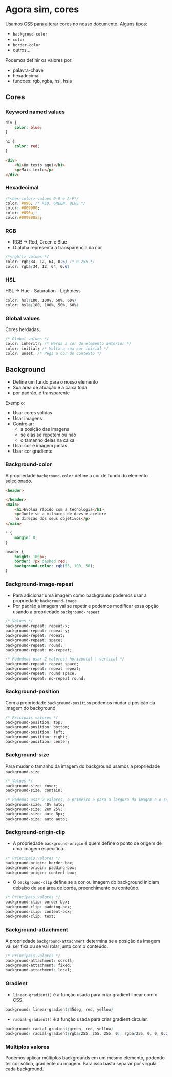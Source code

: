 # Agora sim, cores

Usamos CSS para alterar cores no nosso documento. Alguns tipos: 

* `backgroud-color`
* `color`
* `border-color`
* outros...

Podemos definir os valores por:

* palavra-chave
* hexadecimal
* funcoes: rgb, rgba, hsl, hsla



## Cores

### Keyword named values

```css
div {
    color: blue;
}

h1 {
    color: red;
}
```

```html
<div>
    <h1>Um texto aqui</h1>
    <p>Mais texto</p>
</div>
```

### Hexadecimal

```css
/*<hex-color> values 0-9 e A-F*/
color: #090; /* RED, GREEN, BLUE */
color: #009900;
color: #090a;
color:#009900aa;
```

### RGB

- RGB → Red, Green e Blue
- O alpha representa a transparência da cor

```css
/*<rgb()> values */
color: rgb(34, 12, 64, 0.6) /* 0-255 */
color: rgba(34, 12, 64, 0.6)
```

### HSL

 HSL → Hue - Saturation - Lightness

```css
color: hsl(180, 100%, 50%, 60%)
color: hsla(180, 100%, 50%, 60%)
```

### Global values

Cores herdadas.

```css
/* Global values */
color: inheritr; /* Herda a cor do elemento anterior */
color: initial; /* Volta a sua cor inicial */
color: unset; /* Pega a cor do contexto */
```



## Background

* Define um fundo para o nosso elemento
* Sua área de atuação é a caixa toda
* por padrão, é transparente

Exemplo: 

* Usar cores sólidas
* Usar imagens
* Controlar:
  * a posição das imagens
  * se elas se repetem ou não 
  * o tamanho delas na caixa
* Usar cor e imagem juntas
* Usar cor gradiente

### Background-color

A propriedade `background-color` define a cor de fundo do elemento selecionado.

```html
<header>

</header>
<main>
    <h1>Evolua rápido com a tecnologia</h1>
    <p>Junte-se a milhares de devs e acelere
    na direção dos seus objetivos</p>
</main>
```

```css
* {
    margin: 0;
}

header {
    height: 100px;
    border: 7px dashed red;
    background-color: rgb(55, 100, 50);
}
```

### Background-image-repeat

- Para adicionar uma imagem como background podemos usar a propriedade `background-image`
- Por padrão a imagem vai se repetir e podemos modificar essa opção usando a propriedade `background-repeat`

```css
/* Values */
background-repeat: repeat-x;
background-repeat: repeat-y;
background-repeat: repeat;
background-repeat: space;
background-repeat: round;
background-repeat: no-repeat;

/* Podedmos usar 2 valores: horizontal | vertical */
background-repeat: repeat space;
background-repeat: repeat repeat;
background-repeat: round space;
background-repeat: no-repeat round;
```

### Background-position

Com a propriedade `background-position` podemos mudar a posição da imagem do background.

```css
/* Pricipais valores */
background-position: top;
background-position: bottom;
background-position: left;
background-position: right;
background-position: center;
```

### Background-size

Para mudar o tamanho da imagem do background usamos a propriedade `background-size`.

```css
/* Values */
background-size: cover;
background-size: contain;

/* Podemos usar 2 valores, o primeiro é para a largura da imagem e o segundo é para a altura */
background-size: 40% auto;
background-size: 2em 25%;
background-size: auto 8px;
background-size: auto auto;
```

### Background-origin-clip

- A propriedade `background-origin` é quem define o ponto de origem de uma imagem específica.

```css
/* Principais valores */
background-origin: border-box;
background-origin: padding-box;
background-origin: content-box;
```

- O `background-clip` define se a cor ou imagem do background iniciam debaixo de sua área de borda, preenchimento ou conteúdo.

```css
/* Principais valores */
background-clip: border-box;
background-clip: padding-box;
background-clip: content-box;
background-clip: text;
```

### Background-attachment

A propriedade `background-attachment` determina se a posição da imagem vai ser fixa ou se vai rolar junto com o conteúdo.

```css
/* Principais valores */
background-attachment: scroll;
background-attachment: fixed;
background-attachment: local;
```

### Gradient

- `linear-gradient()` é a função usada para criar gradient linear com o CSS.

```css
background: linear-gradient(45deg, red, yellow)
```

- `radial-gradient()` é a função usada para criar gradient circular.

```css
background: radial-gradient(green, red, yellow)
background: radial-gradient(rgba(255, 255, 255, 0), rgba(255, 0, 0, 0.2))
```

### Múltiplos valores

Podemos aplicar múltiplos backgrounds em um mesmo elemento, podendo ter cor sólida, gradiente ou imagem. Para isso basta separar por vírgula cada background.